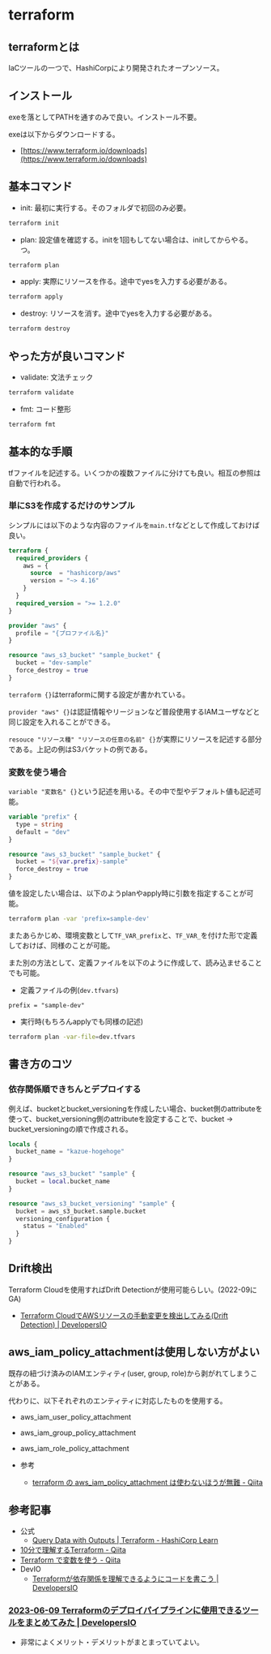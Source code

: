 # terraform

## terraformとは

IaCツールの一つで、HashiCorpにより開発されたオープンソース。

## インストール

exeを落としてPATHを通すのみで良い。インストール不要。

exeは以下からダウンロードする。

- [https://www.terraform.io/downloads](https://www.terraform.io/downloads)

## 基本コマンド

- init: 最初に実行する。そのフォルダで初回のみ必要。


```sh
terraform init
```

- plan: 設定値を確認する。initを1回もしてない場合は、initしてからやる。つ。


```sh
terraform plan
```


- apply: 実際にリソースを作る。途中でyesを入力する必要がある。


```sh
terraform apply
```


- destroy: リソースを消す。途中でyesを入力する必要がある。


```sh
terraform destroy
```

## やった方が良いコマンド

- validate: 文法チェック

```sh
terraform validate
```

- fmt: コード整形

```sh
terraform fmt
```


## 基本的な手順

tfファイルを記述する。いくつかの複数ファイルに分けても良い。相互の参照は自動で行われる。

### 単にS3を作成するだけのサンプル

シンプルには以下のような内容のファイルを`main.tf`などとして作成しておけば良い。


```tf
terraform {
  required_providers {
    aws = {
      source  = "hashicorp/aws"
      version = "~> 4.16"
    }
  }
  required_version = ">= 1.2.0"
}

provider "aws" {
  profile = "{プロファイル名}"
}

resource "aws_s3_bucket" "sample_bucket" {
  bucket = "dev-sample"
  force_destroy = true
}
```


`terraform {}`はterraformに関する設定が書かれている。

`provider "aws" {}`は認証情報やリージョンなど普段使用するIAMユーザなどと同じ設定を入れることができる。

`resouce "リソース種" "リソースの任意の名前" {}`が実際にリソースを記述する部分である。上記の例はS3バケットの例である。

### 変数を使う場合

`variable "変数名" {}`という記述を用いる。その中で型やデフォルト値も記述可能。


```tf
variable "prefix" {
  type = string
  default = "dev"
}

resource "aws_s3_bucket" "sample_bucket" {
  bucket = "${var.prefix}-sample"
  force_destroy = true
}
```


値を設定したい場合は、以下のようplanやapply時に引数を指定することが可能。


```sh
terraform plan -var 'prefix=sample-dev'
```


またあらかじめ、環境変数として`TF_VAR_prefix`と、`TF_VAR_`を付けた形で定義しておけば、同様のことが可能。


また別の方法として、定義ファイルを以下のように作成して、読み込ませることでも可能。

- 定義ファイルの例(`dev.tfvars`)

```
prefix = "sample-dev"
```

- 実行時(もちろんapplyでも同様の記述)

```sh
terraform plan -var-file=dev.tfvars
```

## 書き方のコツ

### 依存関係順できちんとデプロイする

例えば、bucketとbucket_versioningを作成したい場合、bucket側のattributeを使って、bucket_versioning側のattributeを設定することで、bucket -> bucket_versioningの順で作成される。

```tf
locals {
  bucket_name = "kazue-hogehoge"
}

resource "aws_s3_bucket" "sample" {
  bucket = local.bucket_name
}

resource "aws_s3_bucket_versioning" "sample" {
  bucket = aws_s3_bucket.sample.bucket
  versioning_configuration {
    status = "Enabled"
  }
}
```

## Drift検出

Terraform Cloudを使用すればDrift Detectionが使用可能らしい。(2022-09にGA)

- [Terraform CloudでAWSリソースの手動変更を検出してみる(Drift Detection) | DevelopersIO](https://dev.classmethod.jp/articles/terraform-cloud-drift-detection/)

## aws_iam_policy_attachmentは使用しない方がよい

既存の紐づけ済みのIAMエンティティ(user, group, role)から剥がれてしまうことがある。

代わりに、以下それぞれのエンティティに対応したものを使用する。

- aws_iam_user_policy_attachment 
- aws_iam_group_policy_attachment
- aws_iam_role_policy_attachment

- 参考
  - [terraform の aws_iam_policy_attachment は使わないほうが無難 - Qiita](https://qiita.com/bilzard/items/8b54c40351e2ff39afa0)

## 参考記事

- 公式
  - [Query Data with Outputs | Terraform - HashiCorp Learn](https://learn.hashicorp.com/tutorials/terraform/aws-outputs?in=terraform/aws-get-started)
- [10分で理解するTerraform - Qiita](https://qiita.com/Chanmoro/items/55bf0da3aaf37dc26f73)
- [Terraform で変数を使う - Qiita](https://qiita.com/ringo/items/3af1735cd833fb80da75)
- DevIO
  - [Terraformが依存関係を理解できるようにコードを書こう | DevelopersIO](https://dev.classmethod.jp/articles/dependency-in-terraform/)

### [2023-06-09 Terraformのデプロイパイプラインに使用できるツールをまとめてみた | DevelopersIO](https://dev.classmethod.jp/articles/terraform-deploy-pipeline-tool)

- 非常によくメリット・デメリットがまとまっていてよい。
